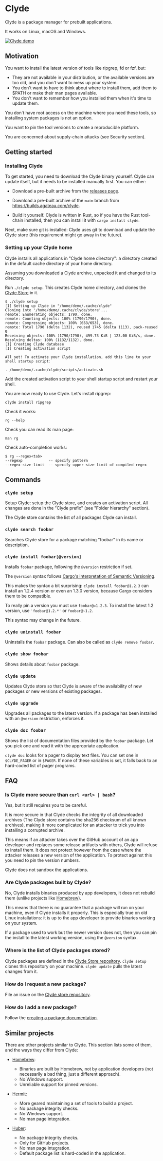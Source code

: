 # Clyde

Clyde is a package manager for prebuilt applications.

It works on Linux, macOS and Windows.

[![Clyde demo](https://asciinema.org/a/629496.svg)](https://asciinema.org/a/629496)

## Motivation

You want to install the latest version of tools like ripgrep, fd or fzf, but:

- They are not available in your distribution, or the available versions are too old, and you don't want to mess up your system.
- You don't want to have to think about where to install them, add them to $PATH or make their man pages available.
- You don't want to remember how you installed them when it's time to update them.

You don't have root access on the machine where you need these tools, so installing system packages is not an option.

You want to pin the tool versions to create a reproducible platform.

You are concerned about supply-chain attacks (see Security section).

## Getting started

### Installing Clyde

To get started, you need to download the Clyde binary yourself. Clyde can update itself, but it needs to be installed manually first. You can either:

- Download a pre-built archive from the [releases page](http://github.com/agateau/clyde/releases).

- Download a pre-built archive of the `main` branch from <https://builds.agateau.com/clyde>.

- Build it yourself. Clyde is written in Rust, so if you have the Rust tool-chain installed, then you can install it with `cargo install clyde`.

Next, make sure git is installed: Clyde uses git to download and update the Clyde store (this requirement might go away in the future).

### Setting up your Clyde home

Clyde installs all applications in "Clyde home directory": a directory created in the default cache directory of your home directory.

Assuming you downloaded a Clyde archive, unpacked it and changed to its directory.

Run `./clyde setup`. This creates Clyde home directory, and clones the [Clyde Store](https://github.com/agateau/clyde-store) in it.

```
$ ./clyde setup
[I] Setting up Clyde in "/home/demo/.cache/clyde"
Cloning into '/home/demo/.cache/clyde/store'...
remote: Enumerating objects: 1790, done.
remote: Counting objects: 100% (1790/1790), done.
remote: Compressing objects: 100% (653/653), done.
remote: Total 1790 (delta 1132), reused 1745 (delta 1113), pack-reused 0
Receiving objects: 100% (1790/1790), 499.73 KiB | 123.00 KiB/s, done.
Resolving deltas: 100% (1132/1132), done.
[I] Creating Clyde database
[I] Creating activation script

All set! To activate your Clyde installation, add this line to your shell startup script:

. /home/demo/.cache/clyde/scripts/activate.sh
```

Add the created activation script to your shell startup script and restart your shell.

You are now ready to use Clyde. Let's install ripgrep:

```
clyde install ripgrep
```

Check it works:

```
rg --help
```

Check you can read its man page:

```
man rg
```

Check auto-completion works:

```
$ rg --regex<tab>
--regexp            -- specify pattern
--regex-size-limit  -- specify upper size limit of compiled regex
```

## Commands

### `clyde setup`

Setup Clyde: setup the Clyde store, and creates an activation script. All changes are done in the "Clyde prefix" (see "Folder hierarchy" section).

The Clyde store contains the list of all packages Clyde can install.

### `clyde search foobar`

Searches Clyde store for a package matching "foobar" in its name or description.

### `clyde install foobar[@version]`

Installs `foobar` package, following the `@version` restriction if set.

The `@version` syntax follows [Cargo's interpretation of Semantic Versioning][cargo-semver].

This makes the syntax a bit surprising: `clyde install foobar@1.2.3` can install an 1.2.4 version or even an 1.3.0 version, because Cargo considers them to be compatible.

To really pin a version you must use `foobar@=1.2.3`. To install the latest 1.2 version, use `'foobar@1.2.*'` or `foobar@~1.2`.

This syntax may change in the future.

[cargo-semver]: https://doc.rust-lang.org/cargo/reference/specifying-dependencies.html

### `clyde uninstall foobar`

Uninstalls the `foobar` package. Can also be called as `clyde remove foobar`.

### `clyde show foobar`

Shows details about `foobar` package.

### `clyde update`

Updates Clyde store so that Clyde is aware of the availability of new packages or new versions of existing packages.

### `clyde upgrade`

Upgrades all packages to the latest version. If a package has been installed with an `@version` restriction, enforces it.

### `clyde doc foobar`

Shows the list of documentation files provided by the `foobar` package. Let you pick one and read it with the appropriate application.

`clyde doc` looks for a pager to display text files. You can set one in `$CLYDE_PAGER` or in `$PAGER`. If none of these variables is set, it falls back to an hard-coded list of pager programs.

## FAQ

### Is Clyde more secure than `curl <url> | bash`?

Yes, but it still requires you to be careful.

It is more secure in that Clyde checks the integrity of all downloaded archives (The Clyde store contains the sha256 checksum of all known archives), making it more complicated for an attacker to trick you into installing a corrupted archive.

This means if an attacker takes over the GitHub account of an app developer and replaces some release artifacts with others, Clyde will refuse to install them. It does not protect however from the case where the attacker releases a new version of the application. To protect against this you need to pin the version numbers.

Clyde does not sandbox the applications.

### Are Clyde packages built by Clyde?

No, Clyde installs binaries produced by app developers, it does not rebuild them (unlike projects like [Homebrew](https://brew.sh)).

This means that there is no guarantee that a package will run on your machine, even if Clyde installs it properly. This is especially true on old Linux installations: it is up to the app developer to provide binaries working on your system.

If a package used to work but the newer version does not, then you can pin the install to the latest working version, using the `@version` syntax.

### Where is the list of Clyde packages stored?

Clyde packages are defined in the [Clyde Store repository][store-repo]. `clyde setup` clones this repository on your machine. `clyde update` pulls the latest changes from it.

### How do I request a new package?

File an issue on the [Clyde store repository][store-repo].

### How do I add a new package?

Follow the [creating a package documentation](docs/creating-a-package.md).

[store-repo]: https://github.com/agateau/clyde-store

## Similar projects

There are other projects similar to Clyde. This section lists some of them, and the ways they differ from Clyde:

- [Homebrew](https://brew.sh/):
    - Binaries are built by Homebrew, not by application developers (not necessarily a bad thing, just a different approach).
    - No Windows support.
    - Unreliable support for pinned versions.

- [Hermit](https://cashapp.github.io/hermit/):
    - More geared maintaining a set of tools to build a project.
    - No package integrity checks.
    - No Windows support.
    - No man page integration.

- [Huber](https://github.com/innobead/huber):
    - No package integrity checks.
    - Only for GitHub projects.
    - No man page integration.
    - Default package list is hard-coded in the application.
